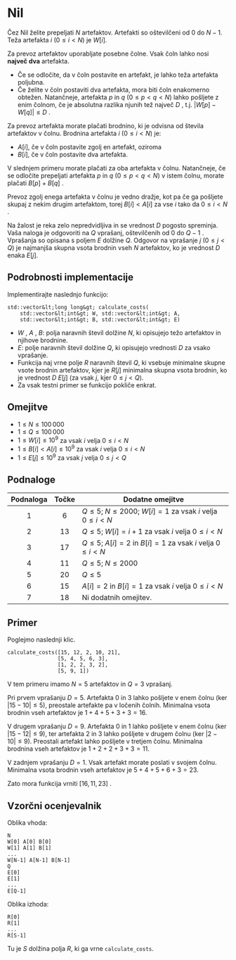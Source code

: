 # Nil

Čez Nil želite prepeljati $N$ artefaktov. 
Artefakti so oštevilčeni od $0$ do $N-1$.
Teža artefakta $i$ ($0 \leq i < N$) je $W[i]$.

Za prevoz artefaktov uporabljate posebne čolne.
Vsak čoln lahko nosi **največ dva** artefakta.

* Če se odločite, da v čoln postavite en artefakt, je lahko teža artefakta poljubna.
* Če želite v čoln postaviti dva artefakta, mora biti čoln enakomerno obtežen.
Natančneje,
 artefakta $p$ in $q$ ($0 \leq p < q < N$) lahko pošljete z enim čolnom,
 če je absolutna razlika njunih tež največ $D$ ,
 t.j. $|W[p] - W[q]| \leq D$ .
 
 Za prevoz artefakta morate plačati brodnino, ki je odvisna od števila artefaktov v čolnu.
Brodnina artefakta $i$ ($0 \leq i < N$) je:

* $A[i]$, če v čoln postavite zgolj en artefakt, oziroma
* $B[i]$, če v čoln postavite dva artefakta.

V slednjem primeru morate plačati za oba artefakta v čolnu.
Natančneje, če se odločite prepeljati
 artefakta $p$ in $q$ ($0 \leq p < q < N$) v istem čolnu,
 morate plačati $B[p] + B[q]$ .

Prevoz zgolj enega artefakta v čolnu je vedno dražje, 
kot pa če ga pošljete skupaj z nekim drugim artefaktom,
torej $B[i] < A[i]$ za vse $i$ tako da $0 \leq i < N$ .

Na žalost je reka zelo nepredvidljiva in se vrednost $D$ pogosto spreminja.
Vaša naloga je odgovoriti na $Q$ vprašanj, oštevilčenih od $0$ do $Q-1$ .
Vprašanja so opisana s poljem $E$ dolžine $Q$.
Odgovor na vprašanje $j$ ($0 \leq j < Q$) je
 najmanjša skupna vsota brodnin vseh $N$ artefaktov,
 ko je vrednost $D$ enaka $E[j]$.

<div style="page-break-after: always;"></div>

## Podrobnosti implementacije

Implementirajte naslednjo funkcijo:

```
std::vector&lt;long long&gt; calculate_costs(
    std::vector&lt;int&gt; W, std::vector&lt;int&gt; A, 
    std::vector&lt;int&gt; B, std::vector&lt;int&gt; E)
```

* $W$ , $A$ , $B$: polja naravnih števil dolžine $N$, ki opisujejo težo artefaktov in njihove brodnine.
* $E$: polje naravnih števil dolžine $Q$, ki opisujejo vrednosti $D$ za vsako vprašanje.
* Funkcija naj vrne polje $R$ naravnih števil $Q$,
   ki vsebuje minimalne skupne vsote brodnin artefaktov,
   kjer je $R[j]$ minimalna skupna vsota brodnin, ko je vrednost $D$ $E[j]$ (za vsak $j$,
   kjer $0 \leq j < Q$).
* Za vsak testni primer se funkcijo pokliče enkrat.

## Omejitve

* $1 \leq N \leq 100\,000$
* $1 \leq Q \leq 100\,000$
* $1 \leq W[i] \leq 10^{9}$
   za vsak $i$ velja $0 \leq i < N$
* $1 \leq B[i] < A[i] \leq 10^{9}$
   za vsak $i$ velja $0 \leq i < N$
* $1 \leq E[j] \leq 10^{9}$
   za vsak $j$ velja $0 \leq j < Q$

## Podnaloge

| Podnaloga | Točke  | Dodatne omejitve |
| :-----: | :----: | ---------------------- |
| 1       | $6$    | $Q \leq 5$; $N \leq 2000$; $W[i] = 1$ za vsak $i$ velja $0 \leq i < N$
| 2       | $13$   | $Q \leq 5$; $W[i] = i+1$ za vsak $i$ velja $0 \leq i < N$
| 3       | $17$   | $Q \leq 5$; $A[i] = 2$ in $B[i] = 1$ za vsak $i$ velja $0 \leq i < N$
| 4       | $11$   | $Q \leq 5$; $N \leq 2000$
| 5       | $20$   | $Q \leq 5$
| 6       | $15$   | $A[i] = 2$ in $B[i] = 1$ za vsak $i$ velja $0 \leq i < N$
| 7       | $18$   | Ni dodatnih omejitev.

<div style="page-break-after: always;"></div>

## Primer

Poglejmo naslednji klic.

```
calculate_costs([15, 12, 2, 10, 21],
                [5, 4, 5, 6, 3],
                [1, 2, 2, 3, 2],
                [5, 9, 1])
```

V tem primeru imamo $N = 5$ artefaktov in $Q = 3$ vprašanj.

Pri prvem vprašanju $D = 5$.
Artefakta $0$ in $3$ lahko pošljete v enem čolnu (ker $|15 - 10| \leq 5$), preostale artefakte pa v ločenih čolnih.
Minimalna vsota brodnin vseh artefaktov je $1+4+5+3+3 = 16$.

V drugem vprašanju $D = 9$.
Artefakta $0$ in $1$ lahko pošljete v enem čolnu (ker $|15 - 12| \leq 9$), ter artefakta $2$ in $3$ lahko pošljete v drugem čolnu (ker $|2 - 10| \leq 9$).
Preostali artefakt lahko pošljete v tretjem čolnu.
Minimalna brodnina vseh artefaktov je $1+2+2+3+3 = 11$.

V zadnjem vprašanju $D = 1$. Vsak artefakt morate poslati v svojem čolnu.
Minimalna vsota brodnin vseh artefaktov je $5+4+5+6+3 = 23$.

Zato mora funkcija vrniti $[16, 11, 23]$ .

<div style="page-break-after: always;"></div>

## Vzorčni ocenjevalnik

Oblika vhoda:

```
N
W[0] A[0] B[0]
W[1] A[1] B[1]
...
W[N-1] A[N-1] B[N-1]
Q
E[0]
E[1]
...
E[Q-1]
```



Oblika izhoda:

```
R[0]
R[1]
...
R[S-1]
```

Tu je $S$ dolžina polja $R$, ki ga vrne `calculate_costs`.
